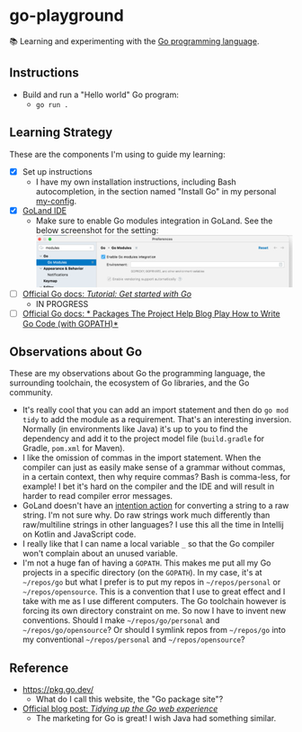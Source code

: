 # go-playground

📚 Learning and experimenting with the [Go programming language](https://golang.org/).

## Instructions

* Build and run a "Hello world" Go program:
    * `go run .`

## Learning Strategy

These are the components I'm using to guide my learning:

* [x] Set up instructions
    * I have my own installation instructions, including Bash autocompletion, in the section named "Install Go" in my
      personal [my-config](https://github.com/dgroomes/my-config/blob/main/mac-os/MACOS_SETUP.md).
* [x] [GoLand IDE](https://www.jetbrains.com/go/)
    * Make sure to enable Go modules integration in GoLand. See the below screenshot for the setting:
      ![goland-enable-go-modules.png](goland-enable-go-modules.png)
* [ ] [Official Go docs: *Tutorial: Get started with Go*](https://golang.org/doc/tutorial/getting-started)
    * IN PROGRESS
* [ ] [Official Go docs: *
  Packages The Project Help Blog Play How to Write Go Code (with GOPATH)*](https://golang.org/doc/gopath_code)

## Observations about Go

These are my observations about Go the programming language, the surrounding toolchain, the ecosystem of Go libraries,
and the Go community.

* It's really cool that you can add an import statement and then do `go mod tidy` to add the module as a requirement.
  That's an interesting inversion. Normally (in environments like Java) it's up to you to find the dependency and add it
  to the project model file (`build.gradle` for Gradle, `pom.xml` for Maven).
* I like the omission of commas in the import statement. When the compiler can just as easily make sense of a grammar
  without commas, in a certain context, then why require commas? Bash is comma-less, for example! I bet it's hard on the
  compiler and the IDE and will result in harder to read compiler error messages.
* GoLand doesn't have an [intention action](https://www.jetbrains.com/help/idea/intention-actions.html) for converting a
  string to a raw string. I'm not sure why. Do raw strings work much differently than raw/multiline strings in other
  languages? I use this all the time in Intellij on Kotlin and JavaScript code.
* I really like that I can name a local variable `_` so that the Go compiler won't complain about an unused variable.
* I'm not a huge fan of having a `GOPATH`. This makes me put all my Go projects in a specific directory (on
  the `GOPATH`). In my case, it's at `~/repos/go` but what I prefer is to put my repos in `~/repos/personal`
  or `~/repos/opensource`. This is a convention that I use to great effect and I take with me as I use different
  computers. The Go toolchain however is forcing its own directory constraint on me. So now I have to invent new
  conventions. Should I make `~/repos/go/personal`
  and `~/repos/go/opensource`? Or should I symlink repos from `~/repos/go` into my conventional `~/repos/personal`
  and `~/repos/opensource`?

## Reference

* <https://pkg.go.dev/>
    * What do I call this website, the "Go package site"?
* [Official blog post: *Tidying up the Go web experience*](https://go.dev/blog/tidy-web)
    * The marketing for Go is great! I wish Java had something similar.
